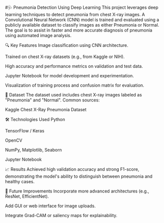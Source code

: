 #🩺 Pneumonia Detection Using Deep Learning
This project leverages deep learning techniques to detect pneumonia from chest X-ray images. A Convolutional Neural Network (CNN) model is trained and evaluated using a publicly available dataset to classify images as either Pneumonia or Normal. The goal is to assist in faster and more accurate diagnosis of pneumonia using automated image analysis.

🔍 Key Features
Image classification using CNN architecture.

Trained on chest X-ray datasets (e.g., from Kaggle or NIH).

High accuracy and performance metrics on validation and test data.

Jupyter Notebook for model development and experimentation.

Visualization of training process and confusion matrix for evaluation.

📂 Dataset
The dataset used includes chest X-ray images labeled as "Pneumonia" and "Normal". Common sources:

Kaggle Chest X-Ray Pneumonia Dataset

🛠️ Technologies Used
Python

TensorFlow / Keras

OpenCV

NumPy, Matplotlib, Seaborn

Jupyter Notebook


📈 Results
Achieved high validation accuracy and strong F1-score, demonstrating the model's ability to distinguish between pneumonia and healthy cases.

📌 Future Improvements
Incorporate more advanced architectures (e.g., ResNet, EfficientNet).

Add GUI or web interface for image uploads.

Integrate Grad-CAM or saliency maps for explainability.
